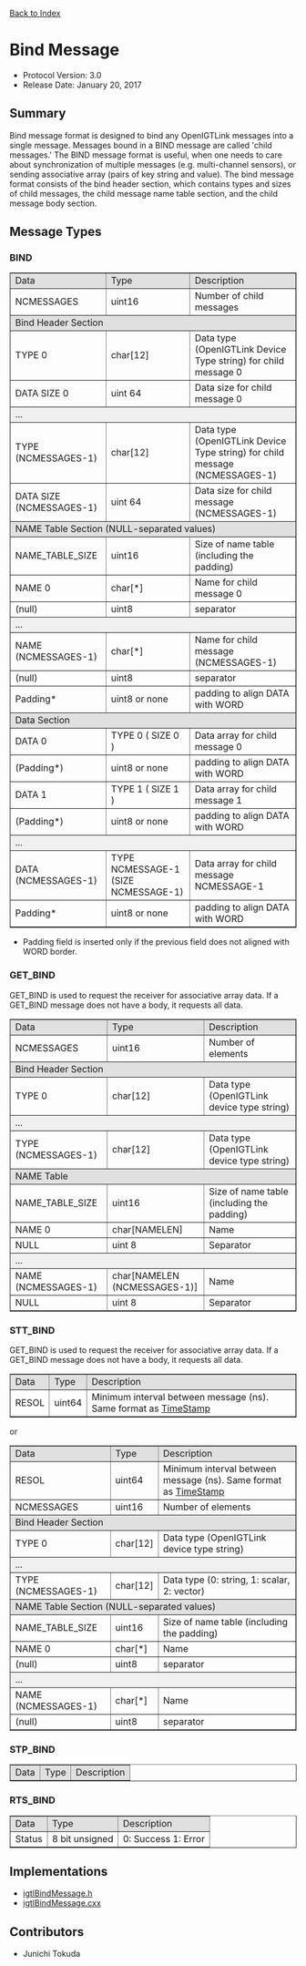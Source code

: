 [Back to Index](/Documents/Protocol/index.md)

Bind Message
============

- Protocol Version: 3.0
- Release Date: January 20, 2017

## Summary

Bind message format is designed to bind any OpenIGTLink messages into a single message. Messages bound in a BIND message are called 'child messages.' The BIND message format is useful, when one needs to care about synchronization of multiple messages (e.g. multi-channel sensors), or sending associative array (pairs of key string and value). The bind message format consists of the bind header section, which contains types and sizes of child messages, the child message name table section, and the child message body section.

## Message Types

### BIND

<table border="1" cellpadding="5" cellspacing="0" align="center">

<tbody><tr>
<td align="left" style="background:#e0e0e0;"> Data
</td><td align="left" style="background:#e0e0e0;"> Type
</td><td align="left" style="background:#e0e0e0;"> Description
</td></tr>
<tr>
<td align="left"> NCMESSAGES
</td><td align="left"> uint16
</td><td align="left"> Number of child messages
</td></tr>
<tr>
<td colspan="3" align="left" style="background:#e0e0e0;">Bind Header Section
</td></tr>
<tr>
<td align="left"> TYPE 0
</td><td align="left"> char[12]
</td><td align="left"> Data type (OpenIGTLink Device Type string) for child message 0
</td></tr>
<tr>
<td align="left"> DATA SIZE 0
</td><td align="left"> uint 64
</td><td align="left"> Data size for child message 0
</td></tr>
<tr>
<td colspan="3" align="left" style="background:#f0f0f0;">...
</td></tr>
<tr>
<td align="left"> TYPE (NCMESSAGES-1)
</td><td align="left"> char[12]
</td><td align="left"> Data type (OpenIGTLink Device Type string) for child message (NCMESSAGES-1)
</td></tr>
<tr>
<td align="left"> DATA SIZE  (NCMESSAGES-1)
</td><td align="left"> uint 64
</td><td align="left"> Data size for child message (NCMESSAGES-1)
</td></tr>
<tr>
<td colspan="3" align="left" style="background:#e0e0e0;">NAME Table Section (NULL-separated values)
</td></tr>
<tr>
<td align="left"> NAME_TABLE_SIZE
</td><td align="left"> uint16
</td><td align="left"> Size of name table (including the padding)
</td></tr>
<tr>
<td align="left"> NAME 0
</td><td align="left"> char[*]
</td><td align="left"> Name for child message 0
</td></tr>
<tr>
<td align="left"> (null)
</td><td align="left"> uint8
</td><td align="left"> separator
</td></tr>
<tr>
<td colspan="3" align="left" style="background:#f0f0f0;">...
</td></tr>
<tr>
<td align="left"> NAME (NCMESSAGES-1)
</td><td align="left"> char[*]
</td><td align="left"> Name for child message (NCMESSAGES-1)
</td></tr>
<tr>
<td align="left"> (null)
</td><td align="left"> uint8
</td><td align="left"> separator
</td></tr>
<tr>
<td align="left"> Padding*
</td><td align="left"> uint8 or none
</td><td align="left"> padding to align DATA with WORD
</td></tr>
<tr>
<td colspan="3" align="left" style="background:#e0e0e0;">Data Section
</td></tr>
<tr>
<td align="left"> DATA 0
</td><td align="left"> TYPE 0 ( SIZE 0 )
</td><td align="left"> Data array for child message 0
</td></tr>
<tr>
<td align="left"> (Padding*)
</td><td align="left"> uint8 or none
</td><td align="left"> padding to align DATA with WORD
</td></tr>
<tr>
<td align="left"> DATA 1
</td><td align="left"> TYPE 1 ( SIZE 1 )
</td><td align="left"> Data array for child message 1
</td></tr>
<tr>
<td align="left"> (Padding*)
</td><td align="left"> uint8 or none
</td><td align="left"> padding to align DATA with WORD
</td></tr>
<tr>
<td colspan="3" align="left" style="background:#f0f0f0;">...
</td></tr>
<tr>
<td align="left"> DATA (NCMESSAGES-1)
</td><td align="left"> TYPE  NCMESSAGE-1 (SIZE NCMESSAGE-1)
</td><td align="left"> Data array for child message NCMESSAGE-1
</td></tr>
<tr>
<td align="left"> Padding*
</td><td align="left"> uint8 or none
</td><td align="left"> padding to align DATA with WORD
</td></tr>
</tbody></table>

* Padding field is inserted only if the previous field does not aligned with WORD border.


### GET_BIND

GET_BIND is used to request the receiver for associative array data. If a GET_BIND message does not have a body, it requests all data.

<table border="1" cellpadding="5" cellspacing="0" align="center">

<tbody><tr>
<td style="background:#e0e0e0;"> Data
</td><td style="background:#e0e0e0;"> Type
</td><td style="background:#e0e0e0;"> Description
</td></tr>
<tr>
<td align="left"> NCMESSAGES
</td><td align="left"> uint16
</td><td align="left"> Number of elements
</td></tr>
<tr>
<td colspan="3" align="left" style="background:#e0e0e0;">Bind Header Section
</td></tr>
<tr>
<td align="left"> TYPE 0
</td><td align="left"> char[12]
</td><td align="left"> Data type (OpenIGTLink device type string)
</td></tr>
<tr>
<td colspan="3" align="left" style="background:#f0f0f0;">...
</td></tr>
<tr>
<td align="left"> TYPE (NCMESSAGES-1)
</td><td align="left"> char[12]
</td><td align="left"> Data type (OpenIGTLink device type string)
</td></tr>
<tr>
<td colspan="3" align="left" style="background:#e0e0e0;">NAME Table
</td></tr>
<tr>
<td align="left"> NAME_TABLE_SIZE
</td><td align="left"> uint16
</td><td align="left"> Size of name table (including the padding)
</td></tr>
<tr>
<td align="left"> NAME 0
</td><td align="left"> char[NAMELEN]
</td><td align="left"> Name
</td></tr>
<tr>
<td align="left"> NULL
</td><td align="left"> uint 8
</td><td align="left"> Separator
</td></tr>
<tr>
<td colspan="3" align="left" style="background:#f0f0f0;">...
</td></tr>
<tr>
<td align="left"> NAME (NCMESSAGES-1)
</td><td align="left"> char[NAMELEN (NCMESSAGES-1)]
</td><td align="left"> Name
</td></tr>
<tr>
<td align="left"> NULL
</td><td align="left"> uint 8
</td><td align="left"> Separator
</td></tr>
</tbody></table>


### STT_BIND

GET_BIND is used to request the receiver for associative array data. If a GET_BIND message does not have a body, it requests all data.

<table border="1" cellpadding="5" cellspacing="0" align="center">

<tbody><tr>
<td align="left" style="background:#e0e0e0;"> Data
</td><td align="left" style="background:#e0e0e0;"> Type
</td><td align="left" style="background:#e0e0e0;"> Description
</td></tr>
<tr>
<td align="left"> RESOL
</td><td align="left"> uint64
</td><td align="left"> Minimum interval between message (ns). Same format as <a href="/Wiki/index.php/OpenIGTLink/Timestamp" title="OpenIGTLink/Timestamp">TimeStamp</a>
</td></tr>
</tbody></table>

or 

<table border="1" cellpadding="5" cellspacing="0" align="center">

<tbody><tr>
<td style="background:#e0e0e0;"> Data
</td><td style="background:#e0e0e0;"> Type
</td><td style="background:#e0e0e0;"> Description
</td></tr>
<tr>
<td align="left"> RESOL
</td><td align="left"> uint64
</td><td align="left"> Minimum interval between message (ns). Same format as <a href="/Wiki/index.php/OpenIGTLink/Timestamp" title="OpenIGTLink/Timestamp">TimeStamp</a>
</td></tr>
<tr>
<td align="left"> NCMESSAGES
</td><td align="left"> uint16
</td><td align="left"> Number of elements
</td></tr>
<tr>
<td colspan="3" align="left" style="background:#e0e0e0;">Bind Header Section
</td></tr>
<tr>
<td align="left"> TYPE 0
</td><td align="left"> char[12]
</td><td align="left"> Data type (OpenIGTLink device type string)
</td></tr>
<tr>
<td colspan="3" align="left" style="background:#f0f0f0;">...
</td></tr>
<tr>
<td align="left"> TYPE (NCMESSAGES-1)
</td><td align="left"> char[12]
</td><td align="left"> Data type (0: string, 1: scalar, 2: vector)
</td></tr>
<tr>
<td colspan="3" align="left" style="background:#e0e0e0;">NAME Table Section (NULL-separated values)
</td></tr>
<tr>
<td align="left"> NAME_TABLE_SIZE
</td><td align="left"> uint16
</td><td align="left"> Size of name table (including the padding)
</td></tr>
<tr>
<td align="left"> NAME 0
</td><td align="left"> char[*]
</td><td align="left"> Name
</td></tr>
<tr>
<td align="left"> (null)
</td><td align="left"> uint8
</td><td align="left"> separator
</td></tr>
<tr>
<td colspan="3" align="left" style="background:#f0f0f0;">...
</td></tr>
<tr>
<td align="left"> NAME (NCMESSAGES-1)
</td><td align="left"> char[*]
</td><td align="left"> Name
</td></tr>
<tr>
<td align="left"> (null)
</td><td align="left"> uint8
</td><td align="left"> separator
</td></tr>
</tbody></table>


### STP_BIND

<table border="1" cellpadding="5" cellspacing="0" align="center">

<tbody><tr>
<td style="background:#e0e0e0;"> Data
</td><td style="background:#e0e0e0;"> Type
</td><td style="background:#e0e0e0;"> Description
</td></tr>
</tbody></table>


### RTS_BIND

<table border="1" cellpadding="5" cellspacing="0" align="center">

<tbody><tr>
<td style="background:#e0e0e0;"> Data
</td><td style="background:#e0e0e0;"> Type
</td><td style="background:#e0e0e0;"> Description
</td></tr>
<tr>
<td align="left"> Status
</td><td align="left"> 8 bit unsigned
</td><td align="left"> 0: Success 1: Error
</td></tr>
</tbody></table>


## Implementations

* [igtlBindMessage.h](/Source/igtlBindMessage.h)
* [igtlBindMessage.cxx](/Source/igtlBindMessage.cxx) 


## Contributors

* Junichi Tokuda















